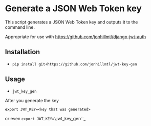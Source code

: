 # Generate a JSON Web Token key

This script generates a JSON Web Token key and outputs it to the command line.

Appropriate for use with https://github.com/jonhillmtl/django-jwt-auth


## Installation

- `pip install git+https://github.com/jonhillmtl/jwt-key-gen`

## Usage

- `jwt_key_gen`

After you generate the key

`export JWT_KEY=<key that was generated>`
    
or even `export JWT_KEY=\`jwt_key_gen\``_